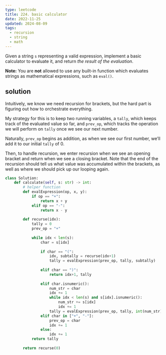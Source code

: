 ```yaml
---
type: leetcode
title: 224. basic calculator
date: 2022-11-25
updated: 2024-08-09
tags:
  - recursion
  - string
  - math
---
```


Given a string `s` representing a valid expression, implement a basic calculator to evaluate it, and return _the result of the evaluation_.

**Note:** You are **not** allowed to use any built-in function which evaluates strings as mathematical expressions, such as `eval()`.

## solution

Intuitively, we know we need recursion for brackets, but the hard part is figuring out how to orchestrate everything.

My strategy for this is to keep two running variables, a `tally`, which keeps track of the evaluated value so far, and `prev_op`, which tracks the operation we will perform on `tally` once we see our next number.

Naturally, `prev_op` begins as addition, as when we see our first number, we’ll add it to our initial `tally` of 0.

Then, to handle recursion, we enter recursion when we see an opening bracket and return when we see a closing bracket. Note that the end of the recursion should tell us what value was accumulated within the brackets, as well as where we should pick up our looping again.

```python
class Solution:
    def calculate(self, s: str) -> int:
        # helper function        
        def evalExpression(op, x, y):
            if op == "+":
                return x + y
            elif op == "-":
                return x - y
        
        def recurse(idx):
            tally = 0
            prev_op = "+"
            
            while idx < len(s):
                char = s[idx]
                
                if char == "(":
                    idx, subtally = recurse(idx+1)
                    tally = evalExpression(prev_op, tally, subtally)
            
                elif char == ")":
                    return idx+1, tally
                
                elif char.isnumeric():
                    num_str = char
                    idx += 1
                    while idx < len(s) and s[idx].isnumeric():
                        num_str += s[idx]
                        idx += 1
                    tally = evalExpression(prev_op, tally, int(num_str))
                elif char in ["+", "-"]:
                    prev_op = char
                    idx += 1
                else:
                    idx += 1
            return tally
                
        return recurse(0)
```
